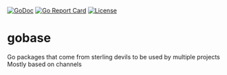 [![GoDoc](https://godoc.org/github.com/sterlingdevils/gobase?status.svg)](https://godoc.org/github.com/sterlingdevils/gobase)
[![Go Report Card](https://goreportcard.com/badge/github.com/sterlingdevils/gobase)](https://goreportcard.com/report/github.com/sterlingdevils/gobase)
[![License](https://img.shields.io/badge/LICENSE-Apache2.0-ff69b4.svg)](http://www.apache.org/licenses/LICENSE-2.0.html)

# gobase

Go packages that come from sterling devils to be used by multiple projects
Mostly based on channels
